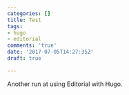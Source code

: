 ```yaml
---
categories: []
title: Test
tags:
- hugo
- editorial
comments: 'true'
date: '2017-07-05T14:27:35Z'
draft: true

---
```

Another run at using Editorial with Hugo.